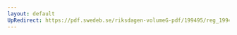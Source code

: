 ```yaml
---
layout: default
UpRedirect: https://pdf.swedeb.se/riksdagen-volumeG-pdf/199495/reg_199495/reg_199495_0275.pdf
---
```

